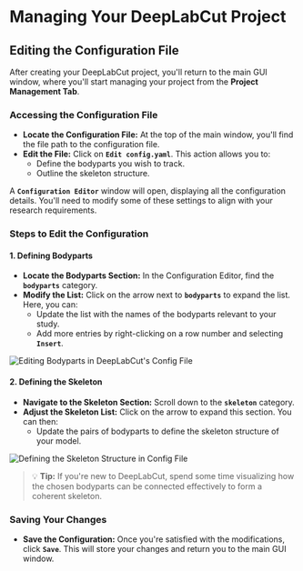 # Managing Your DeepLabCut Project

## Editing the Configuration File

After creating your DeepLabCut project, you'll return to the main GUI window, where you'll start managing your project from the **Project Management Tab**.

### Accessing the Configuration File

- **Locate the Configuration File:** At the top of the main window, you'll find the file path to the configuration file.
- **Edit the File:** Click on **`Edit config.yaml`**. This action allows you to:
  - Define the bodyparts you wish to track.
  - Outline the skeleton structure.

A **`Configuration Editor`** window will open, displaying all the configuration details. You'll need to modify some of these settings to align with your research requirements.

### Steps to Edit the Configuration

#### 1. Defining Bodyparts

- **Locate the Bodyparts Section:** In the Configuration Editor, find the **`bodyparts`** category.
- **Modify the List:** Click on the arrow next to **`bodyparts`** to expand the list. Here, you can:
  - Update the list with the names of the bodyparts relevant to your study.
  - Add more entries by right-clicking on a row number and selecting **`Insert`**.


![Editing Bodyparts in DeepLabCut's Config File](https://github.com/Timokleia/DeepLabCut/blob/create-tutorial/docs/images/bodyparts.png?raw=true)


#### 2. Defining the Skeleton

- **Navigate to the Skeleton Section:** Scroll down to the **`skeleton`** category.
- **Adjust the Skeleton List:** Click on the arrow to expand this section. You can then:
  - Update the pairs of bodyparts to define the skeleton structure of your model.

![Defining the Skeleton Structure in Config File](https://github.com/Timokleia/DeepLabCut/blob/create-tutorial/docs/images/skeleton.png?raw=true)

> 💡 **Tip:** If you're new to DeepLabCut, spend some time visualizing how the chosen bodyparts can be connected effectively to form a coherent skeleton.

### Saving Your Changes

- **Save the Configuration:** Once you're satisfied with the modifications, click **`Save`**. This will store your changes and return you to the main GUI window.


